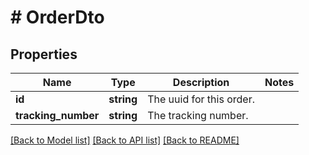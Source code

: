 # # OrderDto

## Properties

Name | Type | Description | Notes
------------ | ------------- | ------------- | -------------
**id** | **string** | The uuid for this order. |
**tracking_number** | **string** | The tracking number. |

[[Back to Model list]](../../README.md#models) [[Back to API list]](../../README.md#endpoints) [[Back to README]](../../README.md)
